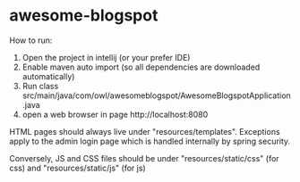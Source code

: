 # awesome-blogspot
How to run:

1) Open the project in intellij (or your prefer IDE)
2) Enable maven auto import (so all dependencies are downloaded automatically)
3) Run class src/main/java/com/owl/awesomeblogspot/AwesomeBlogspotApplication.java
4) open a web browser in page http://localhost:8080



HTML pages should always live under "resources/templates". Exceptions apply to the admin login page which 
is handled internally by spring security.

Conversely, JS and CSS files should be under "resources/static/css" (for css) 
and "resources/static/js" (for js)
